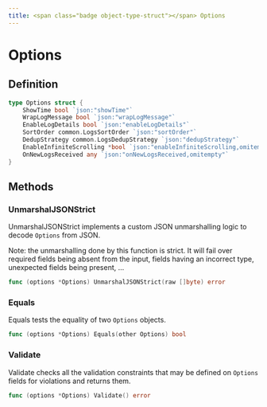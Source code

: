 ```yaml
---
title: <span class="badge object-type-struct"></span> Options
---
```

# <span class="badge object-type-struct"></span> Options

## Definition

```go
type Options struct {
    ShowTime bool `json:"showTime"`
    WrapLogMessage bool `json:"wrapLogMessage"`
    EnableLogDetails bool `json:"enableLogDetails"`
    SortOrder common.LogsSortOrder `json:"sortOrder"`
    DedupStrategy common.LogsDedupStrategy `json:"dedupStrategy"`
    EnableInfiniteScrolling *bool `json:"enableInfiniteScrolling,omitempty"`
    OnNewLogsReceived any `json:"onNewLogsReceived,omitempty"`
}
```
## Methods

### <span class="badge object-method"></span> UnmarshalJSONStrict

UnmarshalJSONStrict implements a custom JSON unmarshalling logic to decode `Options` from JSON.

Note: the unmarshalling done by this function is strict. It will fail over required fields being absent from the input, fields having an incorrect type, unexpected fields being present, …

```go
func (options *Options) UnmarshalJSONStrict(raw []byte) error
```

### <span class="badge object-method"></span> Equals

Equals tests the equality of two `Options` objects.

```go
func (options *Options) Equals(other Options) bool
```

### <span class="badge object-method"></span> Validate

Validate checks all the validation constraints that may be defined on `Options` fields for violations and returns them.

```go
func (options *Options) Validate() error
```

